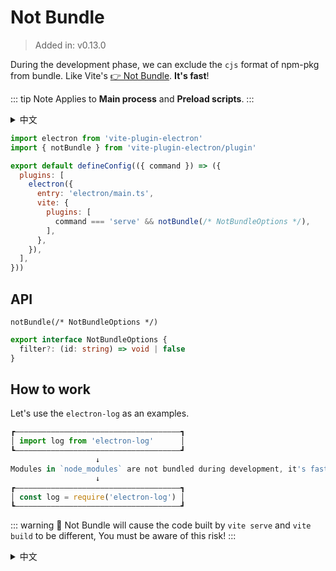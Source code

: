 # Not Bundle

> Added in: v0.13.0

During the development phase, we can exclude the `cjs` format of npm-pkg from bundle. Like Vite's [👉 Not Bundle](https://vitejs.dev/guide/why.html#why-not-bundle-with-esbuild). **It's fast**!

::: tip Note
Applies to **Main process** and **Preload scripts**.
:::

<details>
  <summary>中文</summary>
  <p>在开发阶段，我们可以排除 <code>cjs</code> 格式 npm 包的构建。就像 Vite 的 <a target="_blank" href="https://vitejs.dev/guide/why.html#why-not-bundle-with-esbuild">👉 Not Bundle</a>. <strong>它非常快</strong>！</p>
  <p>适用于<strong>主进程</strong>和<strong>预加载脚本</strong>。</p>
</details>

```js
import electron from 'vite-plugin-electron'
import { notBundle } from 'vite-plugin-electron/plugin'

export default defineConfig(({ command }) => ({
  plugins: [
    electron({
      entry: 'electron/main.ts',
      vite: {
        plugins: [
          command === 'serve' && notBundle(/* NotBundleOptions */),
        ],
      },
    }),
  ],
}))
```

## API

`notBundle(/* NotBundleOptions */)`

```ts
export interface NotBundleOptions {
  filter?: (id: string) => void | false
}
```

## How to work

Let's use the `electron-log` as an examples.

```js
┏—————————————————————————————————————┓
│ import log from 'electron-log'      │
┗—————————————————————————————————————┛
                   ↓
Modules in `node_modules` are not bundled during development, it's fast!
                   ↓
┏—————————————————————————————————————┓
│ const log = require('electron-log') │
┗—————————————————————————————————————┛
```

::: warning 🚧
Not Bundle will cause the code built by `vite serve` and `vite build` to be different, You must be aware of this risk!
:::

<details>
  <summary>中文</summary>
  <p>🚧 Not Bundle 会导致 <code>vite serve</code> 与 <code>vite builde</code> 构建的代码不一致，你要知道这个风险！</p>
</details>

